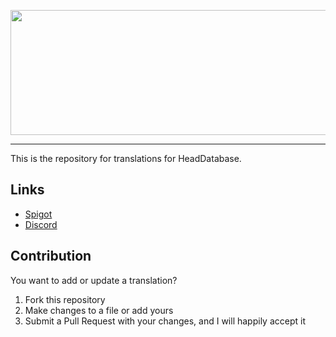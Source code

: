 <p align="center">
  <img src="https://i.imgur.com/hXZ95ua.png" height="200" width="700">
</p>

---
This is the repository for translations for HeadDatabase.

## Links
* [Spigot](https://www.spigotmc.org/resources/head-database.14280/)
* [Discord](https://discordapp.com/invite/jpRVrjd)

## Contribution
You want to add or update a translation?
1. Fork this repository
2. Make changes to a file or add yours
3. Submit a Pull Request with your changes, and I will happily accept it
